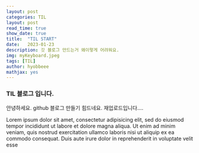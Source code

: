 ```yaml
---
layout: post
categories: TIL
layout: post
read_time: true
show_date: true
title:  "TIL START"
date:   2023-01-23
description: 깃 블로그 만드는거 왜이렇게 어려워요.
img: myKeyboard.jpeg
tags: [TIL]
author: hyobbeee
mathjax: yes
---
```


### TIL 블로그 입니다.

안녕하세요. github 블로그 만들기 힘드네요.
재업로드입니다....

Lorem ipsum dolor sit amet, consectetur adipisicing elit, sed do eiusmod tempor incididunt ut labore et dolore magna aliqua. Ut enim ad minim veniam, quis nostrud exercitation ullamco laboris nisi ut aliquip ex ea commodo consequat. Duis aute irure dolor in reprehenderit in voluptate velit esse
